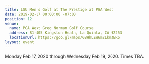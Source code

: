```yaml
---
title: LSU Men's Golf at The Prestige at PGA West
date: 2019-02-17 00:00:00 -07:00
position: 12
venue:
  name: PGA West Greg Norman Golf Course
  address: 81-405 Kingston Heath, La Quinta, CA 92253
  locationUrl: https://goo.gl/maps/GBHhLEW6m2Lkm3ER6
layout: event
---
```


Monday Feb 17, 2020 through Wednesday Feb 19, 2020.  Times TBA.
